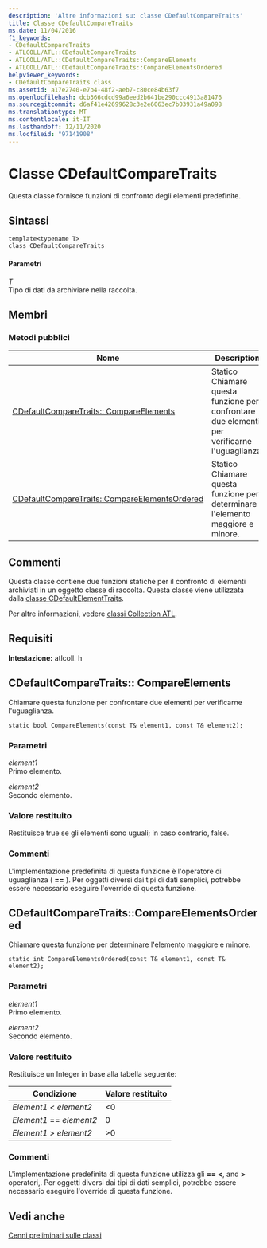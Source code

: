 ```yaml
---
description: 'Altre informazioni su: classe CDefaultCompareTraits'
title: Classe CDefaultCompareTraits
ms.date: 11/04/2016
f1_keywords:
- CDefaultCompareTraits
- ATLCOLL/ATL::CDefaultCompareTraits
- ATLCOLL/ATL::CDefaultCompareTraits::CompareElements
- ATLCOLL/ATL::CDefaultCompareTraits::CompareElementsOrdered
helpviewer_keywords:
- CDefaultCompareTraits class
ms.assetid: a17e2740-e7b4-48f2-aeb7-c80ce84b63f7
ms.openlocfilehash: dcb366cdcd99a6eed2b641be290ccc4913a81476
ms.sourcegitcommit: d6af41e42699628c3e2e6063ec7b03931a49a098
ms.translationtype: MT
ms.contentlocale: it-IT
ms.lasthandoff: 12/11/2020
ms.locfileid: "97141908"
---
```

# <a name="cdefaultcomparetraits-class"></a>Classe CDefaultCompareTraits

Questa classe fornisce funzioni di confronto degli elementi predefinite.

## <a name="syntax"></a>Sintassi

```
template<typename T>
class CDefaultCompareTraits
```

#### <a name="parameters"></a>Parametri

*T*<br/>
Tipo di dati da archiviare nella raccolta.

## <a name="members"></a>Membri

### <a name="public-methods"></a>Metodi pubblici

|Nome|Description|
|----------|-----------------|
|[CDefaultCompareTraits:: CompareElements](#compareelements)|Statico Chiamare questa funzione per confrontare due elementi per verificarne l'uguaglianza.|
|[CDefaultCompareTraits::CompareElementsOrdered](#compareelementsordered)|Statico Chiamare questa funzione per determinare l'elemento maggiore e minore.|

## <a name="remarks"></a>Commenti

Questa classe contiene due funzioni statiche per il confronto di elementi archiviati in un oggetto classe di raccolta. Questa classe viene utilizzata dalla [classe CDefaultElementTraits](../../atl/reference/cdefaultelementtraits-class.md).

Per altre informazioni, vedere [classi Collection ATL](../../atl/atl-collection-classes.md).

## <a name="requirements"></a>Requisiti

**Intestazione:** atlcoll. h

## <a name="cdefaultcomparetraitscompareelements"></a><a name="compareelements"></a> CDefaultCompareTraits:: CompareElements

Chiamare questa funzione per confrontare due elementi per verificarne l'uguaglianza.

```
static bool CompareElements(const T& element1, const T& element2);
```

### <a name="parameters"></a>Parametri

*element1*<br/>
Primo elemento.

*element2*<br/>
Secondo elemento.

### <a name="return-value"></a>Valore restituito

Restituisce true se gli elementi sono uguali; in caso contrario, false.

### <a name="remarks"></a>Commenti

L'implementazione predefinita di questa funzione è l'operatore di uguaglianza ( **==** ). Per oggetti diversi dai tipi di dati semplici, potrebbe essere necessario eseguire l'override di questa funzione.

## <a name="cdefaultcomparetraitscompareelementsordered"></a><a name="compareelementsordered"></a> CDefaultCompareTraits::CompareElementsOrdered

Chiamare questa funzione per determinare l'elemento maggiore e minore.

```
static int CompareElementsOrdered(const T& element1, const T& element2);
```

### <a name="parameters"></a>Parametri

*element1*<br/>
Primo elemento.

*element2*<br/>
Secondo elemento.

### <a name="return-value"></a>Valore restituito

Restituisce un Integer in base alla tabella seguente:

|Condizione|Valore restituito|
|---------------|------------------|
|*Element1*  <  *element2*|<0|
|*Element1*  ==  *element2*|0|
|*Element1*  >  *element2*|>0|

### <a name="remarks"></a>Commenti

L'implementazione predefinita di questa funzione utilizza gli **==** **\<**, and **>** operatori,. Per oggetti diversi dai tipi di dati semplici, potrebbe essere necessario eseguire l'override di questa funzione.

## <a name="see-also"></a>Vedi anche

[Cenni preliminari sulle classi](../../atl/atl-class-overview.md)

